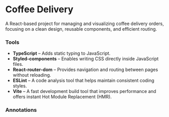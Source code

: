 # Coffee Delivery

A React-based project for managing and visualizing coffee delivery orders, focusing on a clean design, reusable components, and efficient routing.

### Tools
- **TypeScript** – Adds static typing to JavaScript.
- **Styled-components** – Enables writing CSS directly inside JavaScript files.
- **React-router-dom** – Provides navigation and routing between pages without reloading.
- **ESLint** – A code analysis tool that helps maintain consistent coding styles.
- **Vite** – A fast development build tool that improves performance and offers instant Hot Module Replacement (HMR).

### Annotations
